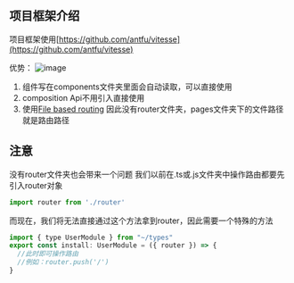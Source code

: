 ## 项目框架介绍

项目框架使用[https://github.com/antfu/vitesse](https://github.com/antfu/vitesse)

优势：
![image](https://img-blog.csdnimg.cn/cf3d888934d6403a9638226f71544b90.png)

1. 组件写在components文件夹里面会自动读取，可以直接使用
2. composition Api不用引入直接使用
3. 使用[File based routing](https://github.com/antfu/vitesse/tree/main/src/pages) 因此没有router文件夹，pages文件夹下的文件路径就是路由路径

## 注意
没有router文件夹也会带来一个问题
我们以前在.ts或.js文件夹中操作路由都要先引入router对象
```js
import router from './router'
```
而现在，我们将无法直接通过这个方法拿到router，因此需要一个特殊的方法
```js
import { type UserModule } from "~/types"
export const install: UserModule = ({ router }) => {
  //此时即可操作路由
  //例如：router.push('/')
}
```